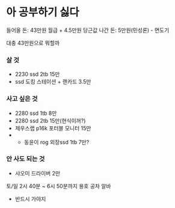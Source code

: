 # 아 공부하기 싫다

들어올 돈: 43만원 월급 + 4.5만원 당근값
나간 돈: 5만원(민성론) - 면도기

대충 43만원으로 뭐할까

### 살 것
- 2230 ssd 2tb 15만
- ssd 도킹 스테이션 + 랜카드 3.5만

### 사고 싶은 것
- 2280 ssd 1tb 8만
- 2280 ssd 2tb 15만(현식이꺼?)
- 제우스랩 p16k 포터블 모니터 15만
- + 동윤이 rog 외장ssd 1tb 7만?

### 안 사도 되는 것
- 샤오미 드라이버 2만

토/일 2시 40분 ~ 6시 50분까지 용호 공차 알바
- 반드시 가야지